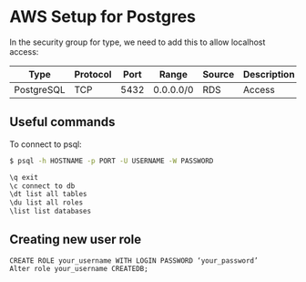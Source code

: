 # AWS Setup for Postgres

In the security group for type, we need to add this to allow localhost access:

| Type |	Protocol |	Port | Range |	Source |	Description |
| - | - | - | - | - | - |
| PostgreSQL |	TCP |	5432 |	0.0.0.0/0|	RDS | Access |
				
        
## Useful commands

To connect to psql:
```bash
$ psql -h HOSTNAME -p PORT -U USERNAME -W PASSWORD

\q exit 
\c connect to db
\dt list all tables
\du list all roles
\list list databases
```

## Creating new user role
```
CREATE ROLE your_username WITH LOGIN PASSWORD ‘your_password’
Alter role your_username CREATEDB;
```
